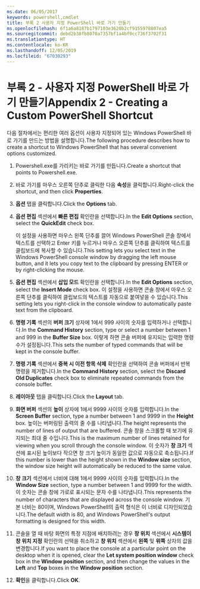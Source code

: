 ```yaml
---
ms.date: 06/05/2017
keywords: powershell,cmdlet
title: 부록 2 사용자 지정 PowerShell 바로 가기 만들기
ms.openlocfilehash: 6f1a6a8187b1797103e3620b2cf9155978807ea5
ms.sourcegitcommit: debd2b38fb8070a7357bf1a4bf9cc736f3702f31
ms.translationtype: HT
ms.contentlocale: ko-KR
ms.lasthandoff: 12/05/2019
ms.locfileid: "67030293"
---
```

# <a name="appendix-2---creating-a-custom-powershell-shortcut"></a><span data-ttu-id="c7508-103">부록 2 - 사용자 지정 PowerShell 바로 가기 만들기</span><span class="sxs-lookup"><span data-stu-id="c7508-103">Appendix 2 - Creating a Custom PowerShell Shortcut</span></span>

<span data-ttu-id="c7508-104">다음 절차에서는 편리한 여러 옵션이 사용자 지정되어 있는 Windows PowerShell 바로 가기를 만드는 방법을 설명합니다.</span><span class="sxs-lookup"><span data-stu-id="c7508-104">The following procedure describes how to create a shortcut to Windows PowerShell that has several convenient options customized.</span></span>

1. <span data-ttu-id="c7508-105">Powershell.exe를 가리키는 바로 가기를 만듭니다.</span><span class="sxs-lookup"><span data-stu-id="c7508-105">Create a shortcut that points to Powershell.exe.</span></span>

2. <span data-ttu-id="c7508-106">바로 가기를 마우스 오른쪽 단추로 클릭한 다음 **속성**을 클릭합니다.</span><span class="sxs-lookup"><span data-stu-id="c7508-106">Right-click the shortcut, and then click **Properties**.</span></span>

3. <span data-ttu-id="c7508-107">**옵션** 탭을 클릭합니다.</span><span class="sxs-lookup"><span data-stu-id="c7508-107">Click the **Options** tab.</span></span>

4. <span data-ttu-id="c7508-108">**옵션 편집** 섹션에서 **빠른 편집** 확인란을 선택합니다.</span><span class="sxs-lookup"><span data-stu-id="c7508-108">In the **Edit Options** section, select the **QuickEdit** check box.</span></span>

    <span data-ttu-id="c7508-109">이 설정을 사용하면 마우스 왼쪽 단추를 끌어 Windows PowerShell 콘솔 창에서 텍스트를 선택하고 Enter 키를 누르거나 마우스 오른쪽 단추를 클릭하여 텍스트를 클립보드에 복사할 수 있습니다.</span><span class="sxs-lookup"><span data-stu-id="c7508-109">This setting lets you select text in the Windows PowerShell console window by dragging the left mouse button, and it lets you copy text to the clipboard by pressing ENTER or by right-clicking the mouse.</span></span>

5. <span data-ttu-id="c7508-110">**옵션 편집** 섹션에서 **삽입 모드** 확인란을 선택합니다.</span><span class="sxs-lookup"><span data-stu-id="c7508-110">In the **Edit Options** section, select the **Insert Mode** check box.</span></span> <span data-ttu-id="c7508-111">이 설정을 사용하면 콘솔 창에서 마우스 오른쪽 단추를 클릭하여 클립보드의 텍스트를 자동으로 붙여넣을 수 있습니다.</span><span class="sxs-lookup"><span data-stu-id="c7508-111">This setting lets you right-click in the console window to automatically paste text from the clipboard.</span></span>

6. <span data-ttu-id="c7508-112">**명령 기록** 섹션의 **버퍼 크기** 상자에 1에서 999 사이의 숫자를 입력하거나 선택합니다.</span><span class="sxs-lookup"><span data-stu-id="c7508-112">In the **Command History** section, type or select a number between 1 and 999 in the **Buffer Size** box.</span></span> <span data-ttu-id="c7508-113">이렇게 하면 콘솔 버퍼에 유지되는 입력한 명령 수가 설정됩니다.</span><span class="sxs-lookup"><span data-stu-id="c7508-113">This sets the number of typed commands that will be kept in the console buffer.</span></span>

7. <span data-ttu-id="c7508-114">**명령 기록** 섹션에서 **중복 시 이전 항목 삭제** 확인란을 선택하여 콘솔 버퍼에서 반복 명령을 제거합니다.</span><span class="sxs-lookup"><span data-stu-id="c7508-114">In the **Command History** section, select the **Discard Old Duplicates** check box to eliminate repeated commands from the console buffer.</span></span>

8. <span data-ttu-id="c7508-115">**레이아웃** 탭을 클릭합니다.</span><span class="sxs-lookup"><span data-stu-id="c7508-115">Click the **Layout** tab.</span></span>

9. <span data-ttu-id="c7508-116">**화면 버퍼** 섹션의 **높이** 상자에 1에서 9999 사이의 숫자를 입력합니다.</span><span class="sxs-lookup"><span data-stu-id="c7508-116">In the **Screen Buffer** section, type a number between 1 and 9999 in the **Height** box.</span></span> <span data-ttu-id="c7508-117">높이는 버퍼링된 출력의 줄 수를 나타냅니다.</span><span class="sxs-lookup"><span data-stu-id="c7508-117">The height represents the number of lines of output that are buffered.</span></span> <span data-ttu-id="c7508-118">콘솔 창을 스크롤할 때 보기에 유지되는 최대 줄 수입니다.</span><span class="sxs-lookup"><span data-stu-id="c7508-118">This is the maximum number of lines retained for viewing when you scroll through the console window.</span></span> <span data-ttu-id="c7508-119">이 숫자가 **창 크기** 섹션에 표시된 높이보다 작으면 창 크기 높이가 동일한 값으로 자동으로 축소됩니다.</span><span class="sxs-lookup"><span data-stu-id="c7508-119">If this number is lower than the height shown in the **Window size** section, the window size height will automatically be reduced to the same value.</span></span>

10. <span data-ttu-id="c7508-120">**창 크기** 섹션에서 너비에 대해 1에서 9999 사이의 숫자를 입력합니다.</span><span class="sxs-lookup"><span data-stu-id="c7508-120">In the **Window Size** section, type a number between 1 and 9999 for the width.</span></span> <span data-ttu-id="c7508-121">이 숫자는 콘솔 창에 가로로 표시되는 문자 수를 나타냅니다.</span><span class="sxs-lookup"><span data-stu-id="c7508-121">This represents the number of characters that are displayed across the console window.</span></span> <span data-ttu-id="c7508-122">기본 너비는 80이며, Windows PowerShell의 출력 형식은 이 너비로 디자인되었습니다.</span><span class="sxs-lookup"><span data-stu-id="c7508-122">The default width is 80, and Windows PowerShell's output formatting is designed for this width.</span></span>

11. <span data-ttu-id="c7508-123">콘솔을 열 때 바탕 화면의 특정 지점에 배치하려는 경우 **창 위치** 섹션에서 **시스템이 창 위치 지정** 확인란의 선택을 취소하고 **창 위치** 섹션에서 **왼쪽** 및 **위쪽** 상자의 값을 변경합니다.</span><span class="sxs-lookup"><span data-stu-id="c7508-123">If you want to place the console at a particular point on the desktop when it is opened, clear the **Let system position window** check box in the **Window position** section, and then change the values in the **Left** and **Top** boxes in the **Window position** section.</span></span>

12. <span data-ttu-id="c7508-124">**확인**을 클릭합니다.</span><span class="sxs-lookup"><span data-stu-id="c7508-124">Click **OK**.</span></span>
